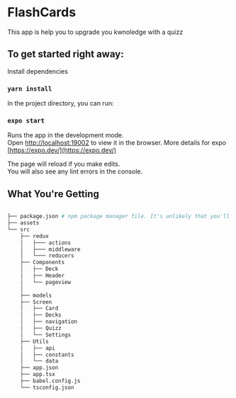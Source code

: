 # FlashCards
This app is help you to upgrade you kwnoledge with a quizz 

## To get started  right away:

Install dependencies

### `yarn install`

In the project directory, you can run:

### `expo start`

Runs the app in the development mode.\
Open [http://localhost:19002](http://localhost:19002) to view it in the browser.
More details for expo [https://expo.dev/](https://expo.dev/)

The page will reload if you make edits.\
You will also see any lint errors in the console.


## What You're Getting
```bash

├── package.json # npm package manager file. It's unlikely that you'll need to modify this.
├── assets
└── src
    ├── redux
    │   ├─── actions
    │   ├─── middleware
    │   └─── reducers
    ├── Components 
    │   ├── Deck
    │   ├── Header
    │   └── pageview
    │       
    ├── models 
    ├── Screen 
    │   ├── Card
    │   ├── Decks
    │   ├── navigation
    │   ├── Quizz
    │   └── Settings
    ├── Utils
    │   ├── api
    │   ├── constants
    │   └── data  
    ├── app.json  
    ├── app.tsx 
    ├── babel.config.js  
    └── tsconfig.json 
```


